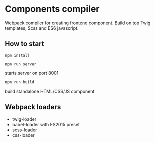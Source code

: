 # Components compiler

Webpack compiler for creating frontend component. Build on top Twig templates, Scss and ES6 javascript.

## How to start

```
npm install
```

```
npm run server 
```
starts server on port 8001

```
npm run build
```
build standalone HTML/CSS/JS component

## Webpack loaders

- twig-loader
- babel-loader with ES2015 preset
- scss-loader
- css-loader

